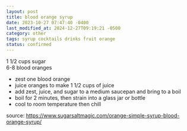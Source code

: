 ```yaml
---
layout: post
title: blood orange syrup
date: 2023-10-27 07:47:40 -0400
last_modified_at: 2024-12-27T09:19:21 -0500
category: other
tags: syrup cocktails drinks fruit orange
status: confirmed
---
```


1 1/2 cups sugar  
6-8 blood oranges  
* zest one blood orange
* juice oranges to make 1 1/2 cups of juice
* add zest, juice, and sugar to a medium saucepan and bring to a boil
* boil for 2 minutes, then strain into a glass jar or bottle
* cool to room temperature then chill

source: <https://www.sugarsaltmagic.com/orange-simple-syrup-blood-orange-syrup/>
